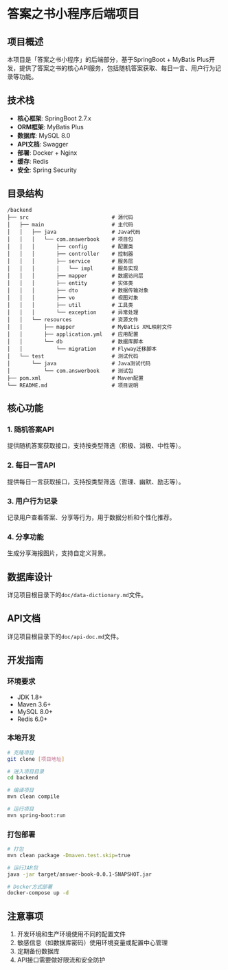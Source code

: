 # 答案之书小程序后端项目

## 项目概述

本项目是「答案之书小程序」的后端部分，基于SpringBoot + MyBatis Plus开发，提供了答案之书的核心API服务，包括随机答案获取、每日一言、用户行为记录等功能。

## 技术栈

- **核心框架**: SpringBoot 2.7.x
- **ORM框架**: MyBatis Plus
- **数据库**: MySQL 8.0
- **API文档**: Swagger
- **部署**: Docker + Nginx
- **缓存**: Redis
- **安全**: Spring Security

## 目录结构

```
/backend
├── src                           # 源代码
│   ├── main                      # 主代码
│   │   ├── java                  # Java代码
│   │   │   └── com.answerbook    # 项目包
│   │   │       ├── config        # 配置类
│   │   │       ├── controller    # 控制器
│   │   │       ├── service       # 服务层
│   │   │       │   └── impl      # 服务实现
│   │   │       ├── mapper        # 数据访问层
│   │   │       ├── entity        # 实体类
│   │   │       ├── dto           # 数据传输对象
│   │   │       ├── vo            # 视图对象
│   │   │       ├── util          # 工具类
│   │   │       └── exception     # 异常处理
│   │   └── resources             # 资源文件
│   │       ├── mapper            # MyBatis XML映射文件
│   │       ├── application.yml   # 应用配置
│   │       └── db                # 数据库脚本
│   │           └── migration     # Flyway迁移脚本
│   └── test                      # 测试代码
│       └── java                  # Java测试代码
│           └── com.answerbook    # 测试包
├── pom.xml                       # Maven配置
└── README.md                     # 项目说明
```

## 核心功能

### 1. 随机答案API

提供随机答案获取接口，支持按类型筛选（积极、消极、中性等）。

### 2. 每日一言API

提供每日一言获取接口，支持按类型筛选（哲理、幽默、励志等）。

### 3. 用户行为记录

记录用户查看答案、分享等行为，用于数据分析和个性化推荐。

### 4. 分享功能

生成分享海报图片，支持自定义背景。

## 数据库设计

详见项目根目录下的`doc/data-dictionary.md`文件。

## API文档

详见项目根目录下的`doc/api-doc.md`文件。

## 开发指南

### 环境要求

- JDK 1.8+
- Maven 3.6+
- MySQL 8.0+
- Redis 6.0+

### 本地开发

```bash
# 克隆项目
git clone [项目地址]

# 进入项目目录
cd backend

# 编译项目
mvn clean compile

# 运行项目
mvn spring-boot:run
```

### 打包部署

```bash
# 打包
mvn clean package -Dmaven.test.skip=true

# 运行JAR包
java -jar target/answer-book-0.0.1-SNAPSHOT.jar

# Docker方式部署
docker-compose up -d
```

## 注意事项

1. 开发环境和生产环境使用不同的配置文件
2. 敏感信息（如数据库密码）使用环境变量或配置中心管理
3. 定期备份数据库
4. API接口需要做好限流和安全防护